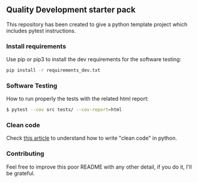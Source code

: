 ## Quality Development starter pack

This repository has been created to give a python template project which includes pytest instructions.

### Install requirements

Use pip or pip3 to install the dev requirements for the software testing:

```bash
pip install -r requirements_dev.txt
```

### Software Testing

How to run properly the tests with the related html report:

```bash
$ pytest --cov src tests/ --cov-report=html
```

### Clean code
Check [this article](https://testdriven.io/blog/clean-code-python/) to understand how to write "clean code" in python.

### Contributing

Feel free to improve this poor README with any other detail, if you do it, I'll be grateful.
